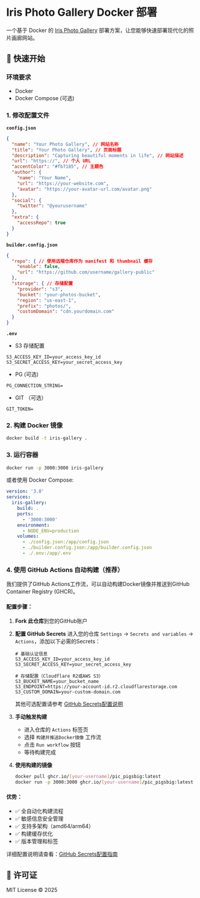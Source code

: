 # Iris Photo Gallery Docker 部署

一个基于 Docker 的 [Iris Photo Gallery](https://github.com/Iris-Photo-Gallery/iris) 部署方案，让您能够快速部署现代化的照片画廊网站。

## 🚀 快速开始

### 环境要求

- Docker
- Docker Compose (可选)

### 1. 修改配置文件

**`config.json`**

```json
{
  "name": "Your Photo Gallery", // 网站名称
  "title": "Your Photo Gallery", // 页面标题
  "description": "Capturing beautiful moments in life", // 网站描述
  "url": "https://", // 个人 URL
  "accentColor": "#fb7185", // 主题色
  "author": {
    "name": "Your Name",
    "url": "https://your-website.com",
    "avatar": "https://your-avatar-url.com/avatar.png"
  },
  "social": {
    "twitter": "@yourusername"
  },
  "extra": {
    "accessRepo": true
  }
}
```

**`builder.config.json`**

```json
{
  "repo": { // 使用远端仓库作为 manifest 和 thumbnail 缓存
    "enable": false,
    "url": "https://github.com/username/gallery-public"
  },
  "storage": { // 存储配置
    "provider": "s3",
    "bucket": "your-photos-bucket",
    "region": "us-east-1",
    "prefix": "photos/",
    "customDomain": "cdn.yourdomain.com"
  }
}
```

**`.env`**

- S3 存储配置

```
S3_ACCESS_KEY_ID=your_access_key_id
S3_SECRET_ACCESS_KEY=your_secret_access_key
```

- PG (可选)

```
PG_CONNECTION_STRING=
```

- GIT （可选）

```
GIT_TOKEN=
```

### 2. 构建 Docker 镜像

```bash
docker build -t iris-gallery .
```

### 3. 运行容器

```bash
docker run -p 3000:3000 iris-gallery
```

或者使用 Docker Compose:

```yaml
version: '3.8'
services:
  iris-gallery:
    build: .
    ports:
      - '3000:3000'
    environment:
      - NODE_ENV=production
    volumes:
      - ./config.json:/app/config.json
      - ./builder.config.json:/app/builder.config.json
      - ./.env:/app/.env
```

### 4. 使用 GitHub Actions 自动构建（推荐）

我们提供了GitHub Actions工作流，可以自动构建Docker镜像并推送到GitHub Container Registry (GHCR)。

#### 配置步骤：

1. **Fork 此仓库**到您的GitHub账户

2. **配置 GitHub Secrets**
   进入您的仓库 `Settings` → `Secrets and variables` → `Actions`，添加以下必需的Secrets：
   
   ```
   # 基础认证信息
   S3_ACCESS_KEY_ID=your_access_key_id
   S3_SECRET_ACCESS_KEY=your_secret_access_key
   
   # 存储配置（Cloudflare R2或AWS S3）
   S3_BUCKET_NAME=your_bucket_name
   S3_ENDPOINT=https://your-account-id.r2.cloudflarestorage.com
   S3_CUSTOM_DOMAIN=your-custom-domain.com
   ```
   
   其他可选配置请参考 [GitHub Secrets配置说明](./github-secrets-setup.md)

3. **手动触发构建**
   - 进入仓库的 `Actions` 标签页
   - 选择 `构建并推送Docker镜像` 工作流
   - 点击 `Run workflow` 按钮
   - 等待构建完成

4. **使用构建的镜像**
   ```bash
   docker pull ghcr.io/[your-username]/pic_pigsbig:latest
   docker run -p 3000:3000 ghcr.io/[your-username]/pic_pigsbig:latest
   ```

#### 优势：
- ✅ 全自动化构建流程
- ✅ 敏感信息安全管理
- ✅ 支持多架构（amd64/arm64）
- ✅ 构建缓存优化
- ✅ 版本管理和标签

详细配置说明请查看：[GitHub Secrets配置指南](./github-secrets-setup.md)

## 📄 许可证

MIT License © 2025
